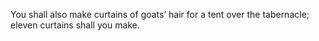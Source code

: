 You shall also make curtains of goats’ hair for a tent over the tabernacle; eleven curtains shall you make.
